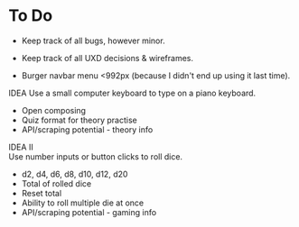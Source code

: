 # To Do

- Keep track of all bugs, however minor.

- Keep track of all UXD decisions & wireframes.

- Burger navbar menu <992px (because I didn't end up using it last time).

IDEA
Use a small computer keyboard to type on a piano keyboard.
- Open composing
- Quiz format for theory practise
- API/scraping potential - theory info

IDEA II  
Use number inputs or button clicks to roll dice.
- d2, d4, d6, d8, d10, d12, d20
- Total of rolled dice
- Reset total
- Ability to roll multiple die at once
- API/scraping potential - gaming info